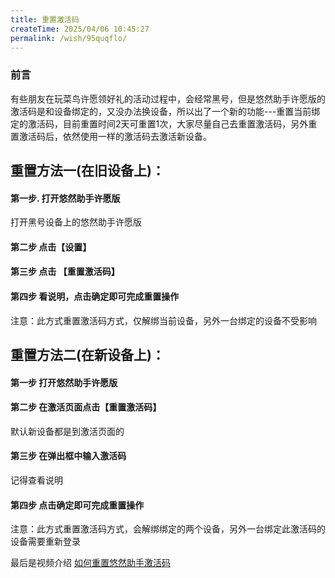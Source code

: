 ```yaml
---
title: 重置激活码
createTime: 2025/04/06 10:45:27
permalink: /wish/95quqflo/
---
```


### 前言
有些朋友在玩菜鸟许愿领好礼的活动过程中，会经常黑号，但是悠然助手许愿版的激活码是和设备绑定的，又没办法换设备，所以出了一个新的功能---重置当前绑定的激活码，目前重置时间2天可重置1次，大家尽量自己去重置激活码，另外重置激活码后，依然使用一样的激活码去激活新设备。

## 重置方法一(在旧设备上)：
#### 第一步. 打开悠然助手许愿版
打开黑号设备上的悠然助手许愿版
#### 第二步 点击【设置】
#### 第三步 点击 【重置激活码】
#### 第四步 看说明，点击确定即可完成重置操作
注意：此方式重置激活码方式，仅解绑当前设备，另外一台绑定的设备不受影响 
## 重置方法二(在新设备上)：
#### 第一步 打开悠然助手许愿版
#### 第二步 在激活页面点击【重置激活码】
默认新设备都是到激活页面的
#### 第三步 在弹出框中输入激活码
记得查看说明
#### 第四步 点击确定即可完成重置操作
注意：此方式重置激活码方式，会解绑绑定的两个设备，另外一台绑定此激活码的设备需要重新登录

最后是视频介绍
[如何重置悠然助手激活码](https://mp.weixin.qq.com/s/2BqIoEbBrY5N_E82590JsQ)